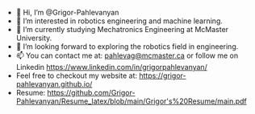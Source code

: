 - 👋 Hi, I’m @Grigor-Pahlevanyan
- 👀 I’m interested in robotics engineering and machine learning.
- 🌱 I’m currently studying Mechatronics Engineering at McMaster University.
- 💞️ I’m looking forward to exploring the robotics field in engineering.
- 📫 You can contact me at: pahlevag@mcmaster.ca or follow me on Linkedin https://www.linkedin.com/in/grigorpahlevanyan/
- Feel free to checkout my website at: https://grigor-pahlevanyan.github.io/
- Resume: https://github.com/Grigor-Pahlevanyan/Resume_latex/blob/main/Grigor's%20Resume/main.pdf
<!---
Grigor-Pahlevanyan/Grigor-Pahlevanyan is a ✨ special ✨ repository because its `README.md` (this file) appears on your GitHub profile.
You can click the Preview link to take a look at your changes.
--->
